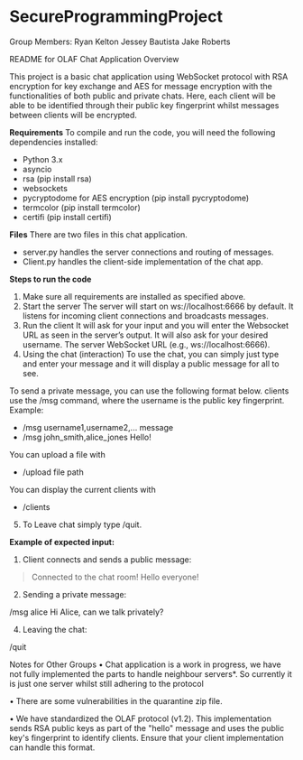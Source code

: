 ﻿# SecureProgrammingProject

Group Members:
Ryan Kelton
Jessey Bautista
Jake Roberts

README for OLAF Chat Application
Overview

This project is a basic chat application using WebSocket protocol with RSA encryption for key exchange and AES for message encryption with the functionalities of both public and private chats. Here, each client will be able to be identified through their public key fingerprint whilst messages between clients will be encrypted.

**Requirements**
To compile and run the code, you will need the following dependencies installed:
-	Python 3.x
-	asyncio
-	rsa (pip install rsa)
-	websockets
-	pycryptodome for AES encryption (pip install pycryptodome)
-	termcolor (pip install termcolor)
-	certifi (pip install certifi)


**Files**
There are two files in this chat application.
-	server.py handles the server connections and routing of messages.
-	Client.py handles the client-side implementation of the chat app. 

**Steps to run the code**
1.	Make sure all requirements are installed as specified above.
2.	Start the server
The server will start on ws://localhost:6666 by default. It listens for incoming client connections and broadcasts messages.
3.	Run the client 
It will ask for your input and you will enter the Websocket URL as seen in the server’s output. It will also ask for your desired username.
The server WebSocket URL (e.g., ws://localhost:6666).
4.	Using the chat (interaction)
To use the chat, you can simply just type and enter your message and it will display a public message for all to see.

To send a private message, you can use the following format below. clients use the /msg <username> command, where the username is the public key fingerprint.
Example:
- /msg username1,username2,... message
- /msg john_smith,alice_jones Hello!

You can upload a file with
- /upload file path

You can display the current clients with
- /clients

5.	To Leave chat simply type /quit.




**Example of expected input:**
1.	Client connects and sends a public message:
> Connected to the chat room!
> Hello everyone!

2.	Sending a private message:

/msg alice Hi Alice, can we talk privately?

4.	Leaving the chat:

/quit

Notes for Other Groups
•	Chat application is a work in progress, we have not fully implemented the parts to handle neighbour servers*. So currently it is just one server whilst still adhering to the protocol

•	There are some vulnerabilities in the quarantine zip file.

•	We have standardized the OLAF protocol (v1.2). This implementation sends RSA public keys as part of the "hello" message and uses the public key's fingerprint to identify clients. Ensure that your client implementation can handle this format.

